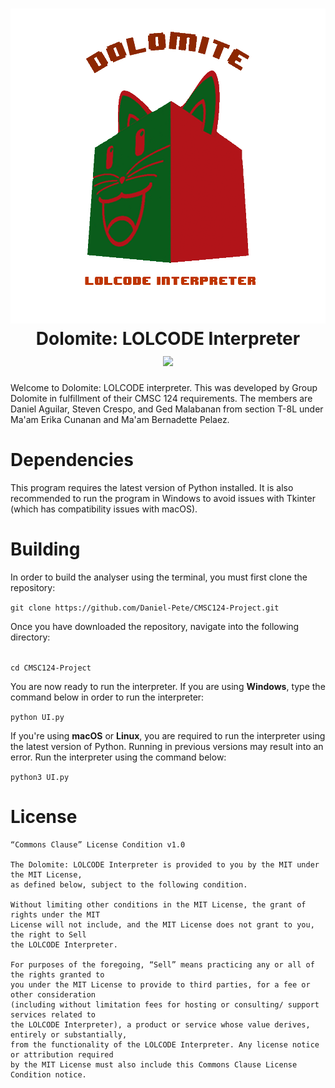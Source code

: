 
<h1 align = "center">
    <img src = "images/dolomite.gif">
    <br/>
    Dolomite: LOLCODE Interpreter
    <br/>
    <img src = "https://img.shields.io/badge/status-finished-brightgreen.svg"> 
</h1>


Welcome to Dolomite: LOLCODE interpreter. This was developed by Group Dolomite in fulfillment of their CMSC 124 requirements. The members are Daniel Aguilar, Steven Crespo, and Ged Malabanan from section T-8L under Ma'am Erika Cunanan and Ma'am Bernadette Pelaez.

# Dependencies
This program requires the latest version of Python installed. It is also recommended to run the program in
Windows to avoid issues with Tkinter (which has compatibility issues with macOS).


# Building 

In order to build the analyser using the terminal, you must first clone the repository:

`git clone https://github.com/Daniel-Pete/CMSC124-Project.git`

Once you have downloaded the repository, navigate into the following directory:

<code>
cd CMSC124-Project
</code>

You are now ready to run the interpreter. If you are using **Windows**, type the command below in order to run the interpreter:

`python UI.py`

If you're using **macOS** or **Linux**, you are required to run the interpreter using the latest version of Python. Running in previous versions may result into an error. Run the interpreter using the command below:

`python3 UI.py`

# License #

```
“Commons Clause” License Condition v1.0

The Dolomite: LOLCODE Interpreter is provided to you by the MIT under the MIT License, 
as defined below, subject to the following condition.

Without limiting other conditions in the MIT License, the grant of rights under the MIT 
License will not include, and the MIT License does not grant to you, the right to Sell 
the LOLCODE Interpreter.

For purposes of the foregoing, “Sell” means practicing any or all of the rights granted to
you under the MIT License to provide to third parties, for a fee or other consideration 
(including without limitation fees for hosting or consulting/ support services related to 
the LOLCODE Interpreter), a product or service whose value derives, entirely or substantially, 
from the functionality of the LOLCODE Interpreter. Any license notice or attribution required 
by the MIT License must also include this Commons Clause License Condition notice.

```